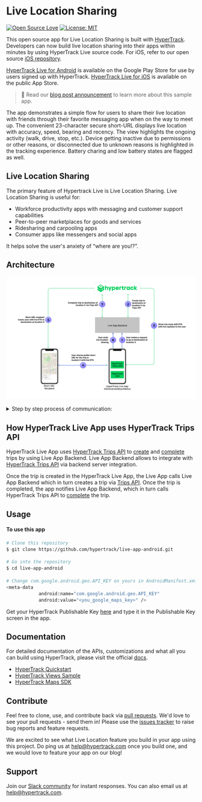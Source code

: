 # Live Location Sharing
[![Open Source Love](https://badges.frapsoft.com/os/v1/open-source.svg?v=103)](https://opensource.org/licenses/MIT) [![License: MIT](https://img.shields.io/badge/License-MIT-yellow.svg)](https://opensource.org/licenses/MIT) 

This open source app for Live Location Sharing is built with [HyperTrack](https://www.hypertrack.com). Developers can now build live location sharing into their apps within minutes by using HyperTrack Live source code. For iOS, refer to our open source [iOS repository](https://github.com/hypertrack/live-app-ios).

[HyperTrack Live for Android](https://play.google.com/store/apps/details?id=com.hypertrack.live) is available on the Google Play Store for use by users signed up with HyperTrack. [HyperTrack Live for iOS](https://apps.apple.com/us/app/hypertrack-live/id1076924821) is available on the public App Store.

> 👋 Read our [blog post announcement](https://hypertrack.com/blog/2019/07/19/build-live-location-sharing-in-your-work-app-within-minutes/) to learn more about this sample app.

The app demonstrates a simple flow for users to share their live location with friends through their favorite messaging app when on the way to meet up. The convenient 23-character secure short-URL displays live location with accuracy, speed, bearing and recency. The view highlights the ongoing activity (walk, drive, stop, etc.). Device getting inactive due to permissions or other reasons, or disconnected due to unknown reasons is highlighted in the tracking experience. Battery charing and low battery states are flagged as well.

## Live Location Sharing
The primary feature of Hypertrack Live is Live Location Sharing. Live Location Sharing is useful for:
- Workforce productivity apps with messaging and customer support capabilities
- Peer-to-peer marketplaces for goods and services
- Ridesharing and carpooling apps
- Consumer apps like messengers and social apps

It helps solve the user's anxiety of “where are you⁉️”.

## Architecture

![Architecture](images/ArchitectureLiveApp.png)

<details>
    <summary>Step by step process of communication:</summary>
            
1. **User makes a request to go to destination at  location X**
   - Prior to creating a trip to go to destination X, the user signs in into HyperTrack Live App using a HyperTrack account. HyperTrack Live App authenticates the user to Live App Backend and obtains a JWT auth token to access it. Live App Backend serves as a backend platform example for HyperTrack Live App to demonstrate the following:
     - Performs as HyperTrack Live App user management service. For this example, we use HyperTrack dashboard account user management as the way to perform HyperTrack Live App user management. You may wish to use your own user management setup for the app you are building.
     - Performs as HypeTrack Live App backend server performing HyperTrack APIs calls which require authentication via AccountId and SecretKey available in the [setup page](https://dashboard.hypertrack.com/setup).
   - Once the user picks a location in the app and creates a trip with a destination to it, HyperTrack Live App performs a call to Live App Backend with the JWT token from the above.  
2. **Create trip to destination at location X via Trips API**
   - Live App Backend uses [HyperTrack Trips API](https://docs.hypertrack.com/#guides-track-trips-with-destination) to create a trip with destination X. In order to authenticate to use the API, Live App Backend uses AccountId and SecretKey.
3. **Show trip route with ETA with live updates to the user**
   - HyperTrack Views SDK queries the new trip information and provides trip information to HyperTrack Live App user. In addition, HyperTrack Views SDK receives realtime updates from HyperTrack platform and provides them as callbacks to HyperTrack Live App.
4. **User shares public short URL for the trip to locaton X with live ETA**
   - HyperTrack Live App user can share a publicly visible trip URL for the trip with anyone on the internet with a browser. 
5. **Short URL recipient tracks user with live ETA to destination at location X**
   - The recipient or multiple recipients of the publicly visible trip URL can view HyperTrack Live App user ETA and location in realtime.
6. **User ends live location sharing**
   - HyperTrack Live App user may end the trip upon reaching the destination. HyperTrack Live App notifies Live App Backend while authenticating with the JWT token from above. 
7. **Complete trip to destination at location X via Trips API**
   - Live App Backend uses [HyperTrack Trips API](https://docs.hypertrack.com/#guides-track-trips-with-destination-start-and-complete-trips) to complete the trip with destination X.
   - HyperTrack Trips API updates HyperTrack Views SDK in HyperTrack Live App with a completed trip summary to be displayed to the user. Additionally, recipients of publicly visible trip URL receive a live update about the trip completion and are displayed a completed trip summary as well.
   
</details>

## How HyperTrack Live App uses HyperTrack Trips API

HyperTrack Live App uses [HyperTrack Trips API](https://docs.hypertrack.com/#guides-track-trips-with-destination) to [create](https://docs.hypertrack.com/#references-apis-trips-post-trips) and [complete](https://docs.hypertrack.com/#references-apis-trips-post-trips-trip_id-complete) trips by using Live App Backend. Live App Backend allows to integrate with [HyperTrack Trips API](https://docs.hypertrack.com/#guides-track-trips-with-destination) via backend server integration.

Once the trip is created in the HyperTrack Live App, the Live App calls Live App Backend which in turn creates a trip via [Trips API](https://docs.hypertrack.com/#guides-track-trips-with-destination). Once the trip is completed, the app notifies Live App Backend, which in turn calls HyperTrack Trips API to [complete](https://docs.hypertrack.com/#references-apis-trips-post-trips-trip_id-complete) the trip.

## Usage
#### To use this app

```bash
# Clone this repository
$ git clone https://github.com/hypertrack/live-app-android.git

# Go into the repository
$ cd live-app-android

# Change com.google.android.geo.API_KEY on yours in AndroidManifest.xml
<meta-data
            android:name="com.google.android.geo.API_KEY"
            android:value="<you_google_maps_key>" />
```

Get your HyperTrack Publishable Key [here](https://dashboard.hypertrack.com/signup) and type it in the Publishable Key screen in the app.

## Documentation
For detailed documentation of the APIs, customizations and what all you can build using HyperTrack, please visit the official [docs](https://docs.hypertrack.com/).

- [HyperTrack Quickstart](https://github.com/hypertrack/quickstart-android)
- [HyperTrack Views Sample](https://github.com/hypertrack/views-android)
- [HyperTrack Maps SDK](https://github.com/hypertrack/sdk-maps-google-android)

## Contribute
Feel free to clone, use, and contribute back via [pull requests](https://help.github.com/articles/about-pull-requests/). We'd love to see your pull requests - send them in! Please use the [issues tracker](https://github.com/hypertrack/live-app-android/issues) to raise bug reports and feature requests.

We are excited to see what Live Location feature you build in your app using this project. Do ping us at help@hypertrack.com once you build one, and we would love to feature your app on our blog!

## Support
Join our [Slack community](https://join.slack.com/t/hypertracksupport/shared_invite/enQtNDA0MDYxMzY1MDMxLTdmNDQ1ZDA1MTQxOTU2NTgwZTNiMzUyZDk0OThlMmJkNmE0ZGI2NGY2ZGRhYjY0Yzc0NTJlZWY2ZmE5ZTA2NjI) for instant responses. You can also email us at help@hypertrack.com.


